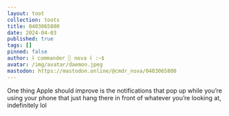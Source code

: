 ```yaml
---
layout: toot
collection: toots
title: 0403065800
date: 2024-04-03
published: true
tags: []
pinned: false
author: ⸸ commander ░ nova ⸸ :~$
avatar: /img/avatar/daemon.jpeg
mastodon: https://mastodon.online/@cmdr_nova/0403065800
---
```


One thing Apple should improve is the notifications that pop up while you’re using your phone that just hang there in front of whatever you’re looking at, indefinitely lol
